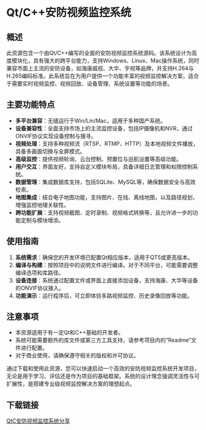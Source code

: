 # Qt/C++安防视频监控系统

## 概述

此资源包含一个由Qt/C++编写的全面的安防视频监控系统源码。该系统设计为高度模块化，具有强大的跨平台能力，支持Windows、Linux、Mac操作系统，同时兼容市面上主流的安防设备，如海康威视、大华、宇视等品牌，并支持H.264与H.265编码标准。此系统旨在为用户提供一个功能丰富的视频监控解决方案，适合于需要实时视频监控、视频回放、设备管理、系统设置等功能的场景。

## 主要功能特点

- **多平台兼容**：无缝运行于Win/Lin/Mac，适用于多种国产系统。
- **设备兼容性**：全面支持市场上的主流监控设备，包括IP摄像机和NVR，通过ONVIF协议实现设备控制与搜寻。
- **视频处理**：支持多种视频流（RTSP、RTMP、HTTP）及本地视频文件播放，具备多画面切换与全屏模式。
- **高级监控**：提供视频轮询、云台控制、预置位与巡航设置等高级功能。
- **用户交互**：界面友好，支持自定义模块布局，具备详细日志管理和权限控制系统。
- **数据管理**：集成数据库支持，包括SQLite、MySQL等，确保数据安全与高效检索。
- **地图集成**：结合电子地图功能，支持图片、在线、离线地图，以及路径规划，增强监控地理关联性。
- **跨功能扩展**：支持视频截图、定时录制、视频格式转换等，且允许进一步的功能定制与模块增添。

## 使用指南

1. **系统需求**：确保您的开发环境已配置Qt相应版本，适用于QT5或更高版本。
2. **编译与构建**：按照项目中的说明文件进行编译。对于不同平台，可能需要调整编译选项和库路径。
3. **设备连接**：系统通过配置文件或界面上直接添加设备，支持海康、大华等设备的ONVIF协议接入。
4. **功能演示**：运行程序后，可立即体验多路视频监控、历史录像回放等功能。

## 注意事项

- 本资源适用于有一定Qt和C++基础的开发者。
- 系统可能需要额外的库文件或第三方工具支持，请参考项目内的“Readme”文件进行配置。
- 对于商业使用，请确保遵守相关的版权和许可协议。

通过下载和使用此资源，您可以快速启动一个高效的安防视频监控系统开发项目，无论是用于学习、评估还是作为项目的基础框架。系统的设计理念强调灵活性与可扩展性，是搭建专业级视频监控解决方案的理想起点。

## 下载链接

[QtC安防视频监控系统分享](https://pan.quark.cn/s/31bcf23770b3)
